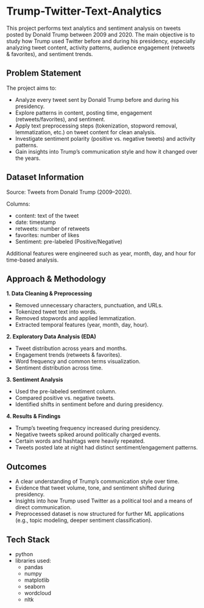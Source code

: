 # Trump-Twitter-Text-Analytics
This project performs text analytics and sentiment analysis on tweets posted by Donald Trump between 2009 and 2020. The main objective is to study how Trump used Twitter before and during his presidency, especially analyzing tweet content, activity patterns, audience engagement (retweets &amp; favorites), and sentiment trends.

## Problem Statement ##
The project aims to:
 - Analyze every tweet sent by Donald Trump before and during his presidency.
 - Explore patterns in content, posting time, engagement (retweets/favorites), and sentiment.
 - Apply text preprocessing steps (tokenization, stopword removal, lemmatization, etc.) on tweet content for clean analysis.
 - Investigate sentiment polarity (positive vs. negative tweets) and activity patterns.
 - Gain insights into Trump’s communication style and how it changed over the years.

## Dataset Information ##
Source: Tweets from Donald Trump (2009–2020).

Columns:
 - content: text of the tweet
 - date: timestamp
 - retweets: number of retweets
 - favorites: number of likes
 - Sentiment: pre-labeled (Positive/Negative)

Additional features were engineered such as year, month, day, and hour for time-based analysis.

## Approach & Methodology ##

**1. Data Cleaning & Preprocessing**
 - Removed unnecessary characters, punctuation, and URLs.
 - Tokenized tweet text into words.
 - Removed stopwords and applied lemmatization.
 - Extracted temporal features (year, month, day, hour).

**2. Exploratory Data Analysis (EDA)**
 - Tweet distribution across years and months.
 - Engagement trends (retweets & favorites).
 - Word frequency and common terms visualization.
 - Sentiment distribution across time.

**3. Sentiment Analysis**
 - Used the pre-labeled sentiment column.
 - Compared positive vs. negative tweets.
 - Identified shifts in sentiment before and during presidency.

**4. Results & Findings**
 - Trump’s tweeting frequency increased during presidency.
 - Negative tweets spiked around politically charged events.
 - Certain words and hashtags were heavily repeated.
 - Tweets posted late at night had distinct sentiment/engagement patterns.

## Outcomes ##

- A clear understanding of Trump’s communication style over time.
- Evidence that tweet volume, tone, and sentiment shifted during presidency.
- Insights into how Trump used Twitter as a political tool and a means of direct communication.
- Preprocessed dataset is now structured for further ML applications (e.g., topic modeling, deeper sentiment classification).

## Tech Stack ##
 - python
 - libraries used:
    - pandas
    - numpy
    - matplotlib
    - seaborn
    - wordcloud
    - nltk
